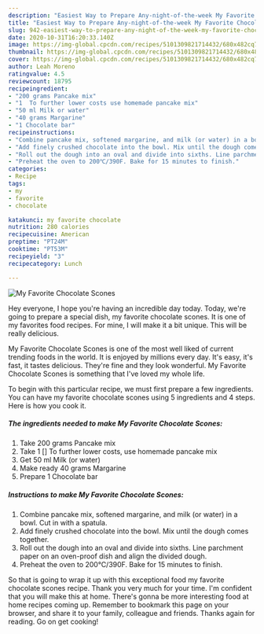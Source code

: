 ```yaml
---
description: "Easiest Way to Prepare Any-night-of-the-week My Favorite Chocolate Scones"
title: "Easiest Way to Prepare Any-night-of-the-week My Favorite Chocolate Scones"
slug: 942-easiest-way-to-prepare-any-night-of-the-week-my-favorite-chocolate-scones
date: 2020-10-31T16:20:33.140Z
image: https://img-global.cpcdn.com/recipes/5101309821714432/680x482cq70/my-favorite-chocolate-scones-recipe-main-photo.jpg
thumbnail: https://img-global.cpcdn.com/recipes/5101309821714432/680x482cq70/my-favorite-chocolate-scones-recipe-main-photo.jpg
cover: https://img-global.cpcdn.com/recipes/5101309821714432/680x482cq70/my-favorite-chocolate-scones-recipe-main-photo.jpg
author: Leah Moreno
ratingvalue: 4.5
reviewcount: 18795
recipeingredient:
- "200 grams Pancake mix"
- "1  To further lower costs use homemade pancake mix"
- "50 ml Milk or water"
- "40 grams Margarine"
- "1 Chocolate bar"
recipeinstructions:
- "Combine pancake mix, softened margarine, and milk (or water) in a bowl. Cut in with a spatula."
- "Add finely crushed chocolate into the bowl. Mix until the dough comes together."
- "Roll out the dough into an oval and divide into sixths. Line parchment paper on an oven-proof dish and align the divided dough."
- "Preheat the oven to 200℃/390F. Bake for 15 minutes to finish."
categories:
- Recipe
tags:
- my
- favorite
- chocolate

katakunci: my favorite chocolate 
nutrition: 280 calories
recipecuisine: American
preptime: "PT24M"
cooktime: "PT53M"
recipeyield: "3"
recipecategory: Lunch

---
```



![My Favorite Chocolate Scones](https://img-global.cpcdn.com/recipes/5101309821714432/680x482cq70/my-favorite-chocolate-scones-recipe-main-photo.jpg)

Hey everyone, I hope you're having an incredible day today. Today, we're going to prepare a special dish, my favorite chocolate scones. It is one of my favorites food recipes. For mine, I will make it a bit unique. This will be really delicious.

My Favorite Chocolate Scones is one of the most well liked of current trending foods in the world. It is enjoyed by millions every day. It's easy, it's fast, it tastes delicious. They're fine and they look wonderful. My Favorite Chocolate Scones is something that I've loved my whole life.




To begin with this particular recipe, we must first prepare a few ingredients. You can have my favorite chocolate scones using 5 ingredients and 4 steps. Here is how you cook it.

<!--inarticleads1-->

##### The ingredients needed to make My Favorite Chocolate Scones:

1. Take 200 grams Pancake mix
1. Take 1 [] To further lower costs, use homemade pancake mix
1. Get 50 ml Milk (or water)
1. Make ready 40 grams Margarine
1. Prepare 1 Chocolate bar




<!--inarticleads2-->

##### Instructions to make My Favorite Chocolate Scones:

1. Combine pancake mix, softened margarine, and milk (or water) in a bowl. Cut in with a spatula.
1. Add finely crushed chocolate into the bowl. Mix until the dough comes together.
1. Roll out the dough into an oval and divide into sixths. Line parchment paper on an oven-proof dish and align the divided dough.
1. Preheat the oven to 200℃/390F. Bake for 15 minutes to finish.




So that is going to wrap it up with this exceptional food my favorite chocolate scones recipe. Thank you very much for your time. I'm confident that you will make this at home. There's gonna be more interesting food at home recipes coming up. Remember to bookmark this page on your browser, and share it to your family, colleague and friends. Thanks again for reading. Go on get cooking!
